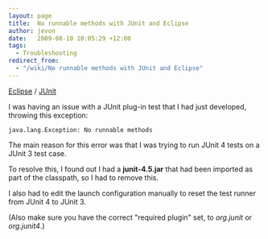 ```yaml
---
layout: page
title:  No runnable methods with JUnit and Eclipse
author: jevon
date:   2009-08-10 10:05:29 +12:00
tags:
  - Troubleshooting
redirect_from:
  - "/wiki/No runnable methods with JUnit and Eclipse"
---
```


[Eclipse](Eclipse.md) / [JUnit](junit.md)

I was having an issue with a JUnit plug-in test that I had just developed, throwing this exception:

`java.lang.Exception: No runnable methods`

The main reason for this error was that I was trying to run JUnit 4 tests on a JUnit 3 test case.

To resolve this, I found out I had a **junit-4.5.jar** that had been imported as part of the classpath, so I had to remove this.

I also had to edit the launch configuration manually to reset the test runner from JUnit 4 to JUnit 3.

(Also make sure you have the correct "required plugin" set, to _org.junit_ or _org.junit4_.)
